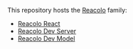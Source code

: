 This repository hosts the [Reacolo](./packages/reacolo) family:
- [Reacolo React](./packages/react)
- [Reacolo Dev Server](./packages/dev-server)
- [Reacolo Dev Model](./packages/dev-model)
